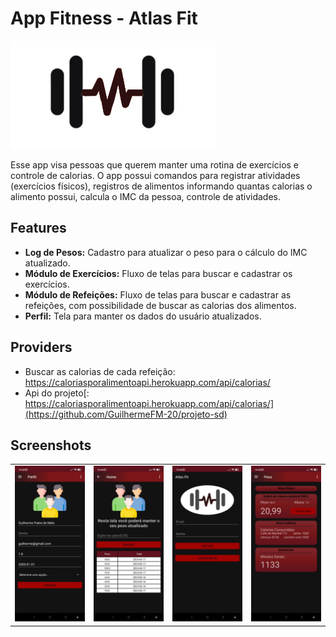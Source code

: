 # App Fitness - Atlas Fit

![Crefti Logo](https://raw.githubusercontent.com/GuilhermeFM-20/atlas-fit/main/app/src/main/res/drawable/logo2.png)

Esse app visa pessoas que querem manter uma rotina de exercícios e controle de calorias. O app possui  comandos para registrar atividades (exercícios físicos), registros de alimentos informando quantas calorias o alimento possui, calcula o IMC da pessoa, controle de atividades. 
## Features

- **Log de Pesos:** Cadastro para atualizar o peso para o cálculo do IMC atualizado.
- **Módulo de Exercícios:** Fluxo de telas para buscar e cadastrar os exercícios.
- **Módulo de Refeições:** Fluxo de telas para buscar e cadastrar as refeições, com possibilidade de buscar as calorias dos alimentos.
- **Perfil:** Tela para manter os dados do usuário atualizados.

## Providers

- Buscar as calorias de cada refeição: https://caloriasporalimentoapi.herokuapp.com/api/calorias/
- Api do projeto[: https://caloriasporalimentoapi.herokuapp.com/api/calorias/](https://github.com/GuilhermeFM-20/projeto-sd)

## Screenshots

<table>
  <tr>
    <td><img src="img/perfil.jpeg" width="200"> </td>
    <td><img src="img/log.jpeg" width="200"> </td>
    <td><img src="img/login.jpeg" width="200"> </td>
    <td><img src="img/dashboard.jpeg" width="200"> </td>
  </tr>
</table>


